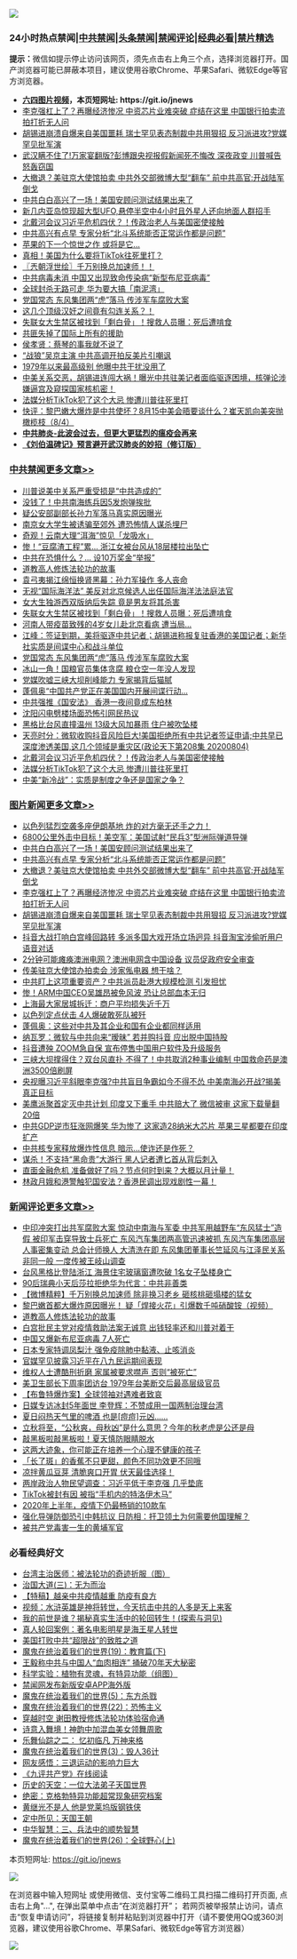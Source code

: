 ![](https://raw.githubusercontent.com/fqnews/bnews/master/64photo/fqnews-qr.jpg)

<div id="tt">
<h3>24小时热点禁闻|<a href="#%E4%B8%AD%E5%85%B1%E7%A6%81%E9%97%BB%E6%9B%B4%E5%A4%9A%E6%96%87%E7%AB%A0">中共禁闻</a>|<a href="#%E5%9B%BE%E7%89%87%E6%96%B0%E9%97%BB%E6%9B%B4%E5%A4%9A%E6%96%87%E7%AB%A0">头条禁闻</a>|<a href="#%E6%96%B0%E9%97%BB%E8%AF%84%E8%AE%BA%E6%9B%B4%E5%A4%9A%E6%96%87%E7%AB%A0">禁闻评论|<a href="#%E5%BF%85%E7%9C%8B%E7%BB%8F%E5%85%B8%E5%A5%BD%E6%96%87">经典必看|<a href="/video.md#%E7%A6%81%E7%89%87%E7%B2%BE%E9%80%89">禁片精选</a></h3>
<div><b>提示：</b>微信如提示停止访问该网页，须先点击右上角三个点，选择浏览器打开。国产浏览器可能已屏蔽本项目，建议使用谷歌Chrome、苹果Safari、微软Edge等官方浏览器。</div>
<ul>
<li><b><a href="http://d1.bdrive.tk/64.mp4" target="_blank">六四图片视频</a>，本页短网址: https://git.io/jnews</b></li>
<li><a href="/topimagenews/20200804/1374686.md">李克强杠上了？再曝经济惨况 中资芯片业难突破 症结在这里 中国银行拍卖流拍打折无人问</a></li>
<li><a href="/topimagenews/20200804/1374611.md">胡锡进崩溃自爆来自美国噩耗 瑞士罕见表态制裁中共用狠招 反习派进攻?党媒罕见批军演</a></li>
<li><a href="/cbnews/20200805/1374698.md">武汉瞒不住了!万家宴翻版?彭博跟央视报假新闻死不悔改 深夜政变 川普喊告怒轰窃国</a></li>
<li><a href="/topimagenews/20200804/1374687.md">大撤退？美驻京大使馆拍卖 中共外交部微博大型“翻车” 前中共高官:开战陆军倒戈</a></li>
<li><a href="/topimagenews/20200805/1374855.md">中共白白高兴了一场！美国安顾问测试结果出来了</a></li>
<li><a href="/comments/20200805/1374720.md">新几内亚岛惊现超大型UFO,悬停半空中4小时且外星人还向地面人群招手</a></li>
<li><a href="/cbnews/20200805/1374758.md">北戴河会议习近平危机四伏？！传政治老人与美国密使接触</a></li>
<li><a href="/topimagenews/20200805/1374854.md">中共高兴有点早 专家分析“北斗系统能否正常运作都是问题”</a></li>
<li><a href="/cnnews/20200805/1374908.md">苹果的下一个惊世之作 或将是它...</a></li>
<li><a href="/ssgc/20200805/1374696.md">真相！美国为什么要将TikTok往死里打？</a></li>
<li><a href="/ssgc/20200805/1374749.md">〖兲朝浮世绘〗千万别换总加速师！！</a></li>
<li><a href="/cnnews/20200805/1374906.md">中共病毒未消 中国又出现致命传染病“新型布尼亚病毒”</a></li>
<li><a href="/cnnews/20200805/1374763.md">全球封杀无路可走 华为要大搞「南泥湾」</a></li>
<li><a href="/cbnews/20200805/1374926.md">党国常态 东风集团两“虎”落马 传涉军车腐败大案</a></li>
<li><a href="/cnnews/20200805/1374818.md">这几个顶级汉奸之间竟有勾连关系？！</a></li>
<li><a href="/cbnews/20200805/1374951.md">失联女大生禁区被找到「剩白骨」！搜救人员曝：死后遭啃食 </a></li>
<li><a href="/baitai/20200805/1374842.md">共匪失掉了国际上所有的援助</a></li>
<li><a href="/ssgc/20200805/1374747.md">侯孝贤：蔡琴的事我就不说了</a></li>
<li><a href="/ssgc/20200805/1374771.md">“战狼”吴京主演 中共高调开拍反美片引嘲讽</a></li>
<li><a href="/cnnews/hknews/20200805/1374931.md">1979年以来最高级别 他曝中共干扰没用了</a></li>
<li><a href="/bannedvideo/20200805/1374852.md">中美关系交恶，胡锡进连闯大祸！曝光中共驻美记者面临驱逐困境，核弹论涉嫌逼宫及窥探国家核机密！</a></li>
<li><a href="/cbnews/20200805/1374757.md">法媒分析TikTok犯了这个大忌 惨遭川普往死里打</a></li>
<li><a href="/bannedvideo/20200805/1374840.md">快评：黎巴嫩大爆炸是中共使坏？8月15中美会晤要谈什么？崔天凯向美突抛橄榄枝（8/4）</a></li>
<li><b><a href="/comments/20200211/1275071.md" target="_blank">中共肺炎-此波会过去，但更大更猛烈的瘟疫会再来</a></b></li>
<li><b><a href="/comments/20200207/1272816.md" target="_blank">《刘伯温碑记》预言避开武汉肺炎的妙招（修订版）</a></b></li>
</ul>
</div>

<div class="catlist">
<h3><a href="/cbnews/" target="_blank">中共禁闻</a><span><a href="/cbnews/" target="_blank" rel="nofollow">更多文章>></a></span></h3>
<ul>
<li><a href="/cbnews/20200805/1375150.md" target="_blank">川普说美中关系严重受损是“中共造成的”</a></li>
<li><a href="/cbnews/20200805/1375149.md" target="_blank">没钱了！中共南海练兵因5发炮弹挨批</a></li>
<li><a href="/cbnews/20200805/1375148.md" target="_blank">疑公安部副部长孙力军落马真实原因曝光</a></li>
<li><a href="/cbnews/20200805/1375147.md" target="_blank">南京女大学生被诱骗至郊外 遭恐怖情人谋杀埋尸</a></li>
<li><a href="/cbnews/20200805/1375146.md" target="_blank">奇观！云南大理“洱海”惊见「龙吸水」</a></li>
<li><a href="/cbnews/20200805/1375145.md" target="_blank">惨！“豆腐渣工程”累… 浙江女被台风从18层楼拉出坠亡</a></li>
<li><a href="/cbnews/20200805/1375144.md" target="_blank">中共在恐惧什么？… 设10万奖金“举报”</a></li>
<li><a href="/comments/20200805/1375080.md" target="_blank">道教高人修炼法轮功的故事</a></li>
<li><a href="/cbnews/20200805/1375105.md" target="_blank">袁弓夷揭江绵恒换肾黑幕：孙力军操作 多人丧命</a></li>
<li><a href="/cbnews/20200805/1374953.md" target="_blank">无视“国际海洋法” 美反对北京候选人出任国际海洋法法庭法官</a></li>
<li><a href="/cbnews/20200805/1374952.md" target="_blank">女大生独游西双版纳后失踪 竟是男友将其杀害</a></li>
<li><a href="/cbnews/20200805/1374951.md" target="_blank">失联女大生禁区被找到「剩白骨」！搜救人员曝：死后遭啃食</a></li>
<li><a href="/cbnews/20200805/1374950.md" target="_blank">河南人带疫苗致残的4岁女儿赴北京看病 遭当局…</a></li>
<li><a href="/cbnews/20200805/1374947.md" target="_blank">江峰：签证到期，美将驱逐中共记者；胡锡进称报复驻香港的美国记者；新华社实质是间谍中心和战斗单位</a></li>
<li><a href="/cbnews/20200805/1374926.md" target="_blank">党国常态 东风集团两“虎”落马 传涉军车腐败大案</a></li>
<li><a href="/cbnews/20200805/1374925.md" target="_blank">冰山一角！国粮官员集体贪腐 粮仓空一年没人发现</a></li>
<li><a href="/cbnews/20200805/1374924.md" target="_blank">党媒吹嘘三峡大坝削峰能力 专家揭背后猫腻</a></li>
<li><a href="/cbnews/20200805/1374858.md" target="_blank">蓬佩奥“中国共产党正在美国国内开展间谍行动…</a></li>
<li><a href="/cbnews/20200805/1374857.md" target="_blank">中共强推《国安法》 香港一夜间竟成东柏林</a></li>
<li><a href="/cbnews/20200805/1374856.md" target="_blank">沈阳闪电劈楼场面恐怖引网民热议</a></li>
<li><a href="/cbnews/20200805/1374791.md" target="_blank">黑格比台风直撞温州 13级大风加暴雨 住户被吹坠楼</a></li>
<li><a href="/cbnews/20200805/1374782.md" target="_blank">天亮时分：微软收购抖音风险巨大!美国拒绝所有中共记者签证申请;中共早已深度渗透美国,这几个领域是重灾区(政论天下第208集 20200804)</a></li>
<li><a href="/cbnews/20200805/1374758.md" target="_blank">北戴河会议习近平危机四伏？！传政治老人与美国密使接触</a></li>
<li><a href="/cbnews/20200805/1374757.md" target="_blank">法媒分析TikTok犯了这个大忌 惨遭川普往死里打</a></li>
<li><a href="/cbnews/20200805/1374756.md" target="_blank">中美“新冷战”：实质是制度之争还是国家之争？</a></li>

</ul>
</div>
<div class="catlist">
<h3><a href="/topimagenews/" target="_blank">图片新闻</a><span><a href="/topimagenews/" target="_blank" rel="nofollow">更多文章>></a></span></h3>
<ul>
<li><a href="/topimagenews/20200805/1374949.md" target="_blank">以色列猛烈空袭多座伊朗基地 炸的对方毫无还手之力！</a></li>
<li><a href="/topimagenews/20200805/1374948.md" target="_blank">6800公里外击中目标！美空军：美国试射“民兵3”型洲际弹道导弹</a></li>
<li><a href="/topimagenews/20200805/1374855.md" target="_blank">中共白白高兴了一场！美国安顾问测试结果出来了</a></li>
<li><a href="/topimagenews/20200805/1374854.md" target="_blank">中共高兴有点早 专家分析“北斗系统能否正常运作都是问题”</a></li>
<li><a href="/topimagenews/20200804/1374687.md" target="_blank">大撤退？美驻京大使馆拍卖 中共外交部微博大型“翻车” 前中共高官:开战陆军倒戈</a></li>
<li><a href="/topimagenews/20200804/1374686.md" target="_blank">李克强杠上了？再曝经济惨况 中资芯片业难突破 症结在这里 中国银行拍卖流拍打折无人问</a></li>
<li><a href="/topimagenews/20200804/1374611.md" target="_blank">胡锡进崩溃自爆来自美国噩耗 瑞士罕见表态制裁中共用狠招 反习派进攻?党媒罕见批军演</a></li>
<li><a href="/topimagenews/20200804/1374610.md" target="_blank">抖音大战打响白宫峰回路转 多派多国大戏开场立场迥异 抖音淘宝涉偷听用户语音对话</a></li>
<li><a href="/topimagenews/20200804/1374525.md" target="_blank">2分钟可能瘫痪澳洲电网？澳洲电网含中国设备 议员促政府安全审查</a></li>
<li><a href="/topimagenews/20200804/1374524.md" target="_blank">传美驻京大使馆办拍卖会 涉家俬电器 想干啥？</a></li>
<li><a href="/topimagenews/20200804/1374405.md" target="_blank">中共盯上这项重要资产？中共派员赴港大规模检测 引发担忧</a></li>
<li><a href="/topimagenews/20200804/1374404.md" target="_blank">惨！ARM中国CEO吴雄昂被免风波 恐让总部血本无归</a></li>
<li><a href="/topimagenews/20200804/1374403.md" target="_blank">上海最大家居城拆迁：商户平均损失近千万</a></li>
<li><a href="/topimagenews/20200804/1374402.md" target="_blank">以色列定点伏击 4人爆破敢死队被歼</a></li>
<li><a href="/topimagenews/20200804/1374333.md" target="_blank">蓬佩奥：这些对中共及其企业和国有企业都同样适用</a></li>
<li><a href="/topimagenews/20200804/1374222.md" target="_blank">纳瓦罗：微软与中共向来“暧昧” 若并购抖音 应出脱中国持股</a></li>
<li><a href="/topimagenews/20200804/1374221.md" target="_blank">抖音遭殃 ZOOM急自保 宣布停售中国用户软件及升级服务</a></li>
<li><a href="/topimagenews/20200804/1374220.md" target="_blank">三峡大坝撑得住？双台风直扑 不得了！中共取消2种事业编制 中国救命药是澳洲3500倍刷屏</a></li>
<li><a href="/topimagenews/20200804/1374219.md" target="_blank">央视曝习近平斜眼李克强?中共盲目争霸如今不得不怂 中美南海必开战?揭美真正目标</a></li>
<li><a href="/topimagenews/20200803/1374162.md" target="_blank">美鹰派聚首定灭中共计划 印度又下重手 中共赔大了 微信被审 这家下载量翻20倍</a></li>
<li><a href="/topimagenews/20200803/1374043.md" target="_blank">中共GDP逆市狂涨网爆笑 华为惨了 这家造28纳米大芯片 苹果三星都要在印度扩产</a></li>
<li><a href="/topimagenews/20200803/1374042.md" target="_blank">中共核专家释放爆炸性信息 暗示…使诈还是作死？</a></li>
<li><a href="/topimagenews/20200803/1373881.md" target="_blank">谋杀！不支持“黑命贵”大游行 黑人记者遭匕首从背后刺入</a></li>
<li><a href="/topimagenews/20200803/1373880.md" target="_blank">直面金融危机 准备做好了吗？节点何时到来？大概以月计量！</a></li>
<li><a href="/topimagenews/20200803/1373879.md" target="_blank">林政月娥和港警触犯国安法？香港民调出现戏剧性一幕！</a></li>

</ul>
</div>
<div class="catlist">
<h3><a href="/comments/" target="_blank">新闻评论</a><span><a href="/comments/" target="_blank" rel="nofollow">更多文章>></a></span></h3>
<ul>
<li><a href="/comments/20200805/1375187.md" target="_blank">中印冲突打出共军腐败大案 惊动中南海与军委 中共军用越野车“东风猛士”造假 被印军击穿导致士兵死亡 东风汽车集团两高管迅速被抓 东风汽车集团高层人事密集变动 总会计师换人 大清洗在即 东风集团董事长竺延风与江泽民关系非同一般 一度传被王岐山调查</a></li>
<li><a href="/comments/20200805/1375186.md" target="_blank">台风黑格比登陆浙江 海景住宅玻璃窗遭吹破 1名女子坠楼身亡</a></li>
<li><a href="/comments/20200805/1375185.md" target="_blank">90后瑞典小天后莎拉拒绝华为代言：中共非善类</a></li>
<li><a href="/comments/20200805/1375165.md" target="_blank">【微博精粹】千万别换总加速师 除非换习老乡 砸核桃砸塌楼的猛女</a></li>
<li><a href="/comments/20200805/1375136.md" target="_blank">黎巴嫩首都大爆炸原因曝光！ 疑「焊接火花」引爆数千吨硝酸铵（视频）</a></li>
<li><a href="/comments/20200805/1375080.md" target="_blank">道教高人修炼法轮功的故事</a></li>
<li><a href="/comments/20200805/1375106.md" target="_blank">白宫批民主党对疫情救助法案无诚意 出钱轻率还和川普对着干</a></li>
<li><a href="/comments/20200805/1375088.md" target="_blank">中国又爆新布尼亚病毒 7人死亡</a></li>
<li><a href="/comments/20200805/1375064.md" target="_blank">日本专家特调凤梨汁  强免疫除肺中黏液、止咳消炎</a></li>
<li><a href="/comments/20200805/1375063.md" target="_blank">官媒罕见披露习近平在八九民运期间表现</a></li>
<li><a href="/comments/20200805/1375062.md" target="_blank">维权人士遭酷刑折磨  家属被要求噤声 否则“被死亡”</a></li>
<li><a href="/comments/20200805/1375061.md" target="_blank">美卫生部长下周率团访台 1979年台美断交后最高层级官员</a></li>
<li><a href="/comments/20200805/1375060.md" target="_blank">【布鲁特爆炸案】全球领袖对遇难者致哀</a></li>
<li><a href="/comments/20200805/1375059.md" target="_blank">日媒专访冰封5年面世 李登辉：不赞成用一国两制治理台湾</a></li>
<li><a href="/comments/20200805/1375058.md" target="_blank">夏日闷热天气里的啤酒  也是[痘痘]元凶&#8230;&#8230;</a></li>
<li><a href="/comments/20200805/1375057.md" target="_blank">立秋将至，“公秋爽，母秋凶”是什么意思？今年的秋老虎是公还是母</a></li>
<li><a href="/comments/20200805/1375056.md" target="_blank">敲黑板啦敲黑板啦！夏天慎防眼睛脱水</a></li>
<li><a href="/comments/20200805/1375055.md" target="_blank">这两大迹象，你可能正在培养一个心理不健康的孩子</a></li>
<li><a href="/comments/20200805/1375054.md" target="_blank">「长了斑」的香蕉不只更甜，颜色不同功效更不同哦</a></li>
<li><a href="/comments/20200805/1375053.md" target="_blank">凉拌黄瓜豆芽 清脆爽口开胃 伏天最佳选择！</a></li>
<li><a href="/comments/20200805/1374970.md" target="_blank">两岸政治人物民望调查：习近平低于李克强 几乎垫底</a></li>
<li><a href="/comments/20200805/1374968.md" target="_blank">TikTok被封有因 被指“手机内的特洛伊木马”</a></li>
<li><a href="/comments/20200805/1374967.md" target="_blank">2020年上半年，疫情下仍最畅销的10款车</a></li>
<li><a href="/comments/20200805/1374946.md" target="_blank">强化导弹防御恐引中韩抗议 日防相：扞卫领土为何需要他国理解？</a></li>
<li><a href="/comments/20200805/1374934.md" target="_blank">被共产党毒害一生的黄埔军官</a></li>

</ul>
</div>

<div class="catlist">
<h3>必看经典好文</h3>
<ul>
<li><a href="/comments/20200801/1373219.md" target="_blank">台湾主治医师：被法轮功的奇迹折服（图）</a></li>
<li><a href="/cbnews/20180309/912114.md" target="_blank">治国大道(三)：无为而治</a></li>
<li><a href="/comments/20200424/1318689.md" target="_blank">【特稿】越亲中共疫情越重 防疫有良方</a></li>
<li><a href="/comments/20200623/1273653.md" target="_blank">视频：水浒英雄是神将转世，今天抗击中共的人多是天上来客</a></li>
<li><a href="/comments/20200715/1359453.md" target="_blank">我的前世是谁？揭秘真实生活中的轮回转生！(探索与洞见)</a></li>
<li><a href="/comments/20200523/1332915.md" target="_blank">真人轮回案例：著名电影明星是海王星人转世</a></li>
<li><a href="/comments/20200731/1372471.md" target="_blank">美国打败中共“超限战”的致胜之道</a></li>
<li><a href="/comments/20180716/972458.md" target="_blank">魔鬼在统治着我们的世界(19)：教育篇(下)</a></li>
<li><a href="/cbnews/20200730/1371580.md" target="_blank">王毅称中共与中国人“血肉相连” 捅破70年天大秘密</a></li>
<li><a href="/comments/20200605/783205.md" target="_blank">科学实验：植物有灵魂，有特异功能（组图）</a></li>
<li><a href="/comments/20200627/783266.md" target="_blank">禁闻网发布新版安卓APP海外版</a></li>
<li><a href="/topimagenews/20180524/946967.md" target="_blank">魔鬼在统治着我们的世界(5)：东方杀戮</a></li>
<li><a href="/comments/20180804/981524.md" target="_blank">魔鬼在统治着我们的世界(22)：恐怖主义</a></li>
<li><a href="/comments/20200511/1322384.md" target="_blank">穿越时空 谢田教授修炼法轮功体验宿命通</a></li>
<li><a href="/topimagenews/20170208/656009.md" target="_blank">诗意入舞境！神韵中加混血美女领舞周歌</a></li>
<li><a href="/tculture/20170711/790081.md" target="_blank">乐舞仙踪之二： 忆初临凡 万神来格</a></li>
<li><a href="/topimagenews/20180521/945342.md" target="_blank">魔鬼在统治着我们的世界(3)：毁人36计</a></li>
<li><a href="/cbnews/20200126/1265515.md" target="_blank">网友感悟：三退运动的影响力巨大</a></li>
<li><a href="/bookonline/20131116/201057.md" target="_blank">《九评共产党》在线阅读</a></li>
<li><a href="/tculture/20121025/73067.md" target="_blank">历史的天空：一位大法弟子天国世界</a></li>
<li><a href="/comments/20200705/783265.md" target="_blank">绝密：克格勃特异功能超常现象研究档案</a></li>
<li><a href="/lifebaike/20190522/1131765.md" target="_blank">黄继光不是人 他是党莱坞版钢铁侠</a></li>
<li><a href="/tculture/xiulian/20151111/470021.md" target="_blank">定中所见：天国王朝</a></li>
<li><a href="/comments/20200605/783248.md" target="_blank">中华智慧：三、兵法中的顺势智慧</a></li>
<li><a href="/comments/20181210/1044798.md" target="_blank">魔鬼在统治着我们的世界(26)：全球野心(上)</a></li>

</ul>
</div>

本页短网址: https://git.io/jnews

![](https://raw.githubusercontent.com/fqnews/bnews/master/64photo/fqnews-qr.jpg)

在浏览器中输入短网址 或使用微信、支付宝等二维码工具扫描二维码打开页面, 点击右上角"...", 在弹出菜单中点击“在浏览器打开”； 若网页被举报禁止访问，请点击“恢复申请访问”，将链接复制并粘贴到浏览器中打开（请不要使用QQ或360浏览器，建议使用谷歌Chrome、苹果Safari、微软Edge等官方浏览器）

![](https://raw.githubusercontent.com/fqnews/bnews/master/64photo/wx.jpg)
